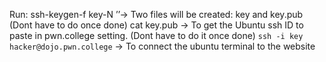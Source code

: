  Run: ssh-keygen-f key-N ’’-> Two files will be created: key and key.pub (Dont have to do once done)
cat key.pub -> To get the Ubuntu ssh ID to paste in pwn.college setting. (Dont have to do it once done)
`ssh -i key hacker@dojo.pwn.college` -> To connect the ubuntu terminal to the website
